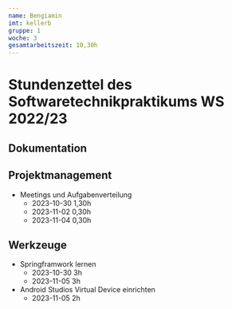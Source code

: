 ```yaml
---
name: Bengiamin
imt: kellerb
gruppe: 1
woche: 3
gesamtarbeitszeit: 10,30h
---
```


# Stundenzettel des Softwaretechnikpraktikums WS 2022/23

## Dokumentation


## Projektmanagement
- Meetings und Aufgabenverteilung
  - 2023-10-30 1,30h
  - 2023-11-02 0,30h
  - 2023-11-04 0,30h

## Werkzeuge
- Springframwork lernen
  - 2023-10-30 3h
  - 2023-11-05 3h
- Android Studios Virtual Device einrichten
  - 2023-11-05 2h

